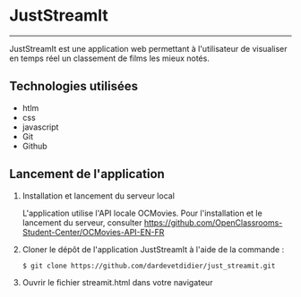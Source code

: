 # JustStreamIt
***
JustStreamIt est une application web permettant à l'utilisateur de visualiser en temps réel
un classement de films les mieux notés.


## Technologies utilisées

* htlm
* css
* javascript
* Git
* Github


## Lancement de l'application 

1. Installation et lancement du serveur local

    L'application utilise l'API locale OCMovies. Pour l'installation et le lancement
du serveur, consulter https://github.com/OpenClassrooms-Student-Center/OCMovies-API-EN-FR

2. Cloner le dépôt de l'application JustStreamIt à l'aide de la commande :
   ```
   $ git clone https://github.com/dardevetdidier/just_streamit.git
   ```
   
3. Ouvrir le fichier streamit.html dans votre navigateur
